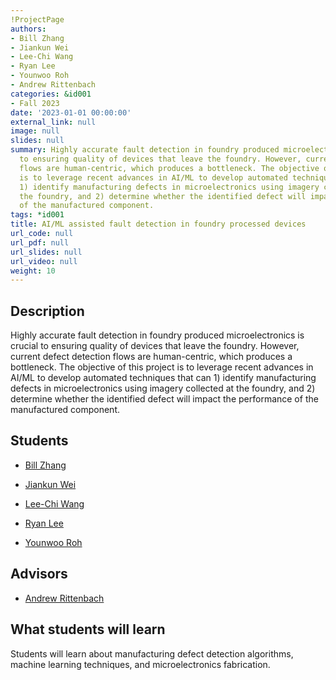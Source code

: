 ```yaml
---
!ProjectPage
authors:
- Bill Zhang
- Jiankun Wei
- Lee-Chi Wang
- Ryan Lee
- Younwoo Roh
- Andrew Rittenbach
categories: &id001
- Fall 2023
date: '2023-01-01 00:00:00'
external_link: null
image: null
slides: null
summary: Highly accurate fault detection in foundry produced microelectronics is crucial
  to ensuring quality of devices that leave the foundry. However, current defect detection
  flows are human-centric, which produces a bottleneck. The objective of this project
  is to leverage recent advances in AI/ML to develop automated techniques that can
  1) identify manufacturing defects in microelectronics using imagery collected at
  the foundry, and 2) determine whether the identified defect will impact the performance
  of the manufactured component.
tags: *id001
title: AI/ML assisted fault detection in foundry processed devices
url_code: null
url_pdf: null
url_slides: null
url_video: null
weight: 10
---
```

## Description

Highly accurate fault detection in foundry produced microelectronics is crucial to ensuring quality of devices that leave the foundry. However, current defect detection flows are human-centric, which produces a bottleneck. The objective of this project is to leverage recent advances in AI/ML to develop automated techniques that can 1) identify manufacturing defects in microelectronics using imagery collected at the foundry, and 2) determine whether the identified defect will impact the performance of the manufactured component.





## Students

* [Bill Zhang](../../../author/bill-zhang)

* [Jiankun Wei](../../../author/jiankun-wei)

* [Lee-Chi Wang](../../../author/lee-chi-wang)

* [Ryan Lee](../../../author/ryan-lee)

* [Younwoo Roh](../../../author/younwoo-roh)

## Advisors

* [Andrew Rittenbach](../../../author/andrew-rittenbach)

## What students will learn

Students will learn about manufacturing defect detection algorithms, machine learning techniques, and microelectronics fabrication.